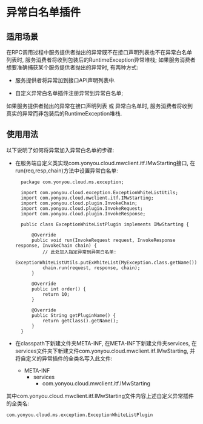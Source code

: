 # 异常白名单插件

## 适用场景
在RPC调用过程中服务提供者抛出的异常既不在接口声明列表也不在异常白名单列表时, 服务消费者将收到包装后的RuntimeException异常堆栈;
如果服务消费者想要准确捕获某个服务提供者抛出的异常时, 有两种方式:

- 服务提供者将异常加到接口API声明列表中.

- 自定义异常白名单插件注册异常到异常白名单; 

如果服务提供者抛出的异常在接口声明列表 或 异常白名单时, 服务消费者将收到真实的异常而非包装后的RuntimeException堆栈. 


## 使用用法

以下说明了如何将异常加入异常白名单的步骤:

- 在服务端自定义类实现com.yonyou.cloud.mwclient.itf.IMwStarting接口, 在run(req,resp,chain)方法中设置异常白名单:
	
		package com.yonyou.cloud.ms.exception;

		import com.yonyou.cloud.exception.ExceptionWhiteListUtils;
		import com.yonyou.cloud.mwclient.itf.IMwStarting;
		import com.yonyou.cloud.plugin.InvokeChain;
		import com.yonyou.cloud.plugin.InvokeRequest;
		import com.yonyou.cloud.plugin.InvokeResponse;
		
		public class ExceptionWhiteListPlugin implements IMwStarting {
		
			@Override
			public void run(InvokeRequest request, InvokeResponse response, InvokeChain chain) {
				// 此处加入指定异常到异常白名单:
				ExceptionWhiteListUtils.putExWhiteList(MyException.class.getName());
				chain.run(request, response, chain);
			}
		
			@Override
			public int order() {
				return 10;
			}
		
			@Override
			public String getPluginName() {
				return getClass().getName();
			}
		}

- 在classpath下新建文件夹META-INF, 在META-INF下新建文件夹services, 在services文件夹下新建文件com.yonyou.cloud.mwclient.itf.IMwStarting, 并将自定义的异常插件的全类名写入此文件:

	- META-INF
		- services
			- com.yonyou.cloud.mwclient.itf.IMwStarting


其中com.yonyou.cloud.mwclient.itf.IMwStarting文件内容上述自定义异常插件的全类名:
	
	com.yonyou.cloud.ms.exception.ExceptionWhiteListPlugin

